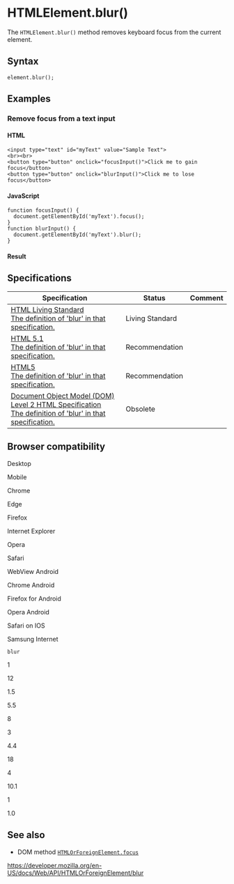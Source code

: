 HTMLElement.blur()
==================

The `HTMLElement.blur()` method removes keyboard focus from the current element.

Syntax
------

    element.blur();

Examples
--------

### Remove focus from a text input

#### HTML

    <input type="text" id="myText" value="Sample Text">
    <br><br>
    <button type="button" onclick="focusInput()">Click me to gain focus</button>
    <button type="button" onclick="blurInput()">Click me to lose focus</button>

#### JavaScript

    function focusInput() {
      document.getElementById('myText').focus();
    }
    function blurInput() {
      document.getElementById('myText').blur();
    }

#### Result

Specifications
--------------

<table><thead><tr class="header"><th>Specification</th><th>Status</th><th>Comment</th></tr></thead><tbody><tr class="odd"><td><a href="https://html.spec.whatwg.org/multipage/editing.html#dom-blur">HTML Living Standard<br />
<span class="small">The definition of 'blur' in that specification.</span></a></td><td><span class="spec-living">Living Standard</span></td><td></td></tr><tr class="even"><td><a href="https://www.w3.org/TR/html51/editing.html#blur()-0">HTML 5.1<br />
<span class="small">The definition of 'blur' in that specification.</span></a></td><td><span class="spec-rec">Recommendation</span></td><td></td></tr><tr class="odd"><td><a href="https://www.w3.org/TR/html52/editing.html#dom-blur">HTML5<br />
<span class="small">The definition of 'blur' in that specification.</span></a></td><td><span class="spec-rec">Recommendation</span></td><td></td></tr><tr class="even"><td><a href="https://www.w3.org/TR/DOM-Level-2-HTML/html.html#ID-28216144">Document Object Model (DOM) Level 2 HTML Specification<br />
<span class="small">The definition of 'blur' in that specification.</span></a></td><td><span class="spec-obsolete">Obsolete</span></td><td></td></tr></tbody></table>

Browser compatibility
---------------------

Desktop

Mobile

Chrome

Edge

Firefox

Internet Explorer

Opera

Safari

WebView Android

Chrome Android

Firefox for Android

Opera Android

Safari on IOS

Samsung Internet

`blur`

1

12

1.5

5.5

8

3

4.4

18

4

10.1

1

1.0

See also
--------

-   DOM method [`HTMLOrForeignElement.focus`](focus)

<a href="https://developer.mozilla.org/en-US/docs/Web/API/HTMLOrForeignElement/blur" class="_attribution-link">https://developer.mozilla.org/en-US/docs/Web/API/HTMLOrForeignElement/blur</a>
